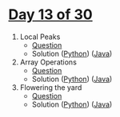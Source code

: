 # [Day 13 of 30](https://www.hackerrank.com/contests/day-13-of-30/challenges "Day 13 of 30 contest link")

1. Local Peaks
   - [Question](https://www.hackerrank.com/contests/day-13-of-30/challenges/local-peaks "Local Peaks")
   - Solution ([Python](Local%20peaks/Python/ "Solution in Python")) ([Java](Local%20peaks/Java/ "Solution in Java"))
2. Array Operations
   - [Question](https://www.hackerrank.com/contests/day-13-of-30/challenges/array-operations-6 "Array Operations")
   - Solution ([Python](Array%20operations/Python/ "Solution in Python")) ([Java](Array%20operations/Java/ "Solution in Java"))
3. Flowering the yard
   - [Question](https://www.hackerrank.com/contests/day-13-of-30/challenges/flowering-the-yard "Flowering the yard")
   - Solution ([Python](Flowering%20the%20yard/Python/ "Solution in Python")) ([Java](Flowering%20the%20yard/Java/ "Solution in Java"))
